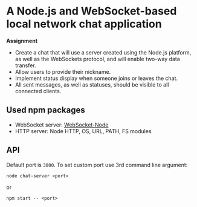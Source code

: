 # A Node.js and WebSocket-based local network chat application

**Assignment**

+ Create a chat that will use a server created using the Node.js platform, as well as the WebSockets protocol, and will enable two-way data transfer.
+ Allow users to provide their nickname. 
+ Implement status display when someone joins or leaves the chat.
+ All sent messages, as well as statuses, should be visible to all connected clients.

## Used npm packages

* WebSocket server: [WebSocket-Node](https://github.com/theturtle32/WebSocket-Node)
* HTTP server: Node HTTP, OS, URL, PATH, FS modules

## API

Default port is `3000`. To set custom port use 3rd command line argument:
```
node chat-server <port>
```
or
```
npm start -- <port>
```